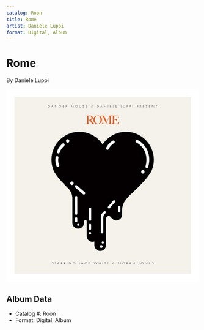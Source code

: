 ```yaml
---
catalog: Roon
title: Rome
artist: Daniele Luppi
format: Digital, Album
---
```


# Rome

By Daniele Luppi

![](../../assets/albumcovers/Daniele_Luppi-Rome.png)

## Album Data

- Catalog #: Roon
- Format: Digital, Album

